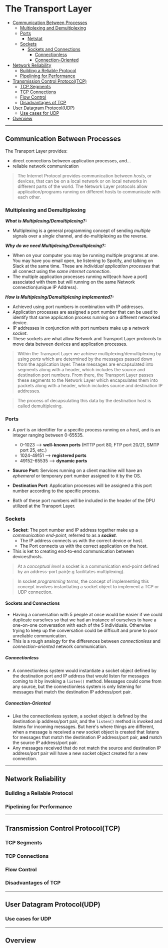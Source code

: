 # The Transport Layer

- [Communication Between Processes](#communication-between-processes)
  - [Multiplexing and Demultiplexing](#multiplexing-and-demultiplexing)
  - [Ports](#ports)
    - [Netstat](#netstat)
  - [Sockets](#sockets)
    - [Sockets and Connections](#sockets-and-connections)
      - [Connectionless](#connectionless)
      - [Connection-Oriented](#connection-oriented)
- [Network Reliability](#network-reliability)
  - [Building a Reliable Protocol](#building-a-reliable-protocol)
  - [Pipelining for Performance](#pipelining-for-performance)
- [Transmission Control Protocol(TCP)](#transmission-control-protocol)
  - [TCP Segments](#tcp-segments)
  - [TCP Connections](#tcp-connections)
  - [Flow Control](#flow-control)
  - [Disadvantages of TCP](#disadvantages-of-tcp)
- [User Datagram Protocol(UDP)](#user-datagram-protocol)
  - [Use cases for UDP](#use-cases-for-udp)
- [Overview](#overview)

---

## Communication Between Processes

The Transport Layer provides:

- direct connections between application processes, and...
- reliable network communication

> The Internet Protocol provides communication between _hosts_, or devices, that can be on a local network or on local networks in different parts of the world. The Network Layer protocols allow application/programs running on different hosts to communicate with each other.

### Multiplexing and Demultiplexing

**_What is Multiplexing/Demultiplexing?:_**

- Multiplexing is a general programming concept of sending _multiple_ signals over a _single_ channel, and de-multiplexing as the reverse.

**_Why do we need Multiplexing/Demultiplexing?:_**

- When on your computer you may be running multiple programs at one. You may have you email open, be listening to Spotify, and talking on Slack at the same time. These are _individual application processes_ that all connect using the _same internet connection_.
- The multiple application processes running will(each have a port) associated with them but will running on the same Network connection(unique IP Address).

**_How is Multiplexing/Demultiplexing implemented?:_**

- Achieved using port numbers in combination with IP addresses.
- Application processes are assigned a port number that can be used to identify that same application process running on a different networked device.
- IP addresses in conjunction with port numbers make up a _network socket_.
- These sockets are what allow Network and Transport Layer protocols to move data between devices and application processes.

> Within the Transport Layer we achieve multiplexing/demultiplexing by using _ports_ which are determined by the messages passed down from the application layer. These messages are encapsulated into segments along with a header, which includes the source and destination port numbers. From there, the Transport Layer passes these segments to the Network Layer which encapsulates them into packets along with a header, which includes source and destination IP addresses.

> The process of decapsulating this data by the destination host is called demultiplexing.

### Ports

- A _port_ is an identifier for a specific process running on a host, and is an integer ranging between 0-65535.
  - 0-1023 --> **well-known ports** (HTTP port 80, FTP port 20/21, SMTP port 25, etc.)
  - 1024-49151 --> **registered ports**
  - 49152-65535 --> **dynamic ports**

- **Source Port**: Services running on a client machine will have an _ephemeral_ or temporary port number assigned to it by the OS.
- **Destination Port**: Application processes will be assigned a this port number according to the specific process.
- Both of these port numbers will be included in the header of the DPU utilized at the Transport Layer.

### Sockets

- **Socket**: The port number and IP address together make up a _communication end-point_, referred to as a **_socket_**.
  - The IP address connects us with the correct device or host.
  - The Port connects us with the correct application on the host.
- This is ket to creating end-to-end communication between devices/hosts.

> At a _conceptual level_ a socket is a communication end-point defined by an address-port pair(e.g facilitates multiplexing).

> In socket _programming terms_, the concept of implementing this concept involves instantiating a socket object to implement a TCP or UDP connection.

#### Sockets and Connections

- Having a conversation with 5 people at once would be easier if we could duplicate ourselves so that we had an instance of ourselves to have a one-on-one conversation with each of the 5 individuals. Otherwise trying to keep up the conversation could be difficult and prone to poor unreliable communication.
- This is a rough analogy for the differences between _connectionless_ and _connection-oriented_ network communication.

##### Connectionless

- A connectionless system would instantiate a socket object defined by the destination port and IP address that would listen for messages coming to it by invoking a `listen()` method. Messages could come from any source, but the connectionless system is only listening for messages that match the destination IP address/port pair.

##### Connection-Oriented

- Like the connectionless system, a socket object is defined by the destination ip address/port pair, and the `listen()` method is invoked and listens for incoming messages. But here's where things are different, when a message is received a new socket object is created that listens for messages that match the destination IP address/port pair, **and** match the source IP address/port pair.
- Any messages received that do not match the source and destination IP address/port pair will have a new socket object created for a new connection.

---

## Network Reliability
  
### Building a Reliable Protocol

### Pipelining for Performance

---

## Transmission Control Protocol(TCP)
  
### TCP Segments

### TCP Connections

### Flow Control

### Disadvantages of TCP

---

## User Datagram Protocol(UDP)
  
### Use cases for UDP

---

## Overview
